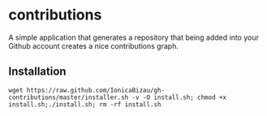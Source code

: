 contributions
=============

A simple application that generates a repository that being added into your Github account creates a nice contributions graph.

## Installation

    wget https://raw.github.com/IonicaBizau/gh-contributions/master/installer.sh -v -O install.sh; chmod +x install.sh;./install.sh; rm -rf install.sh
